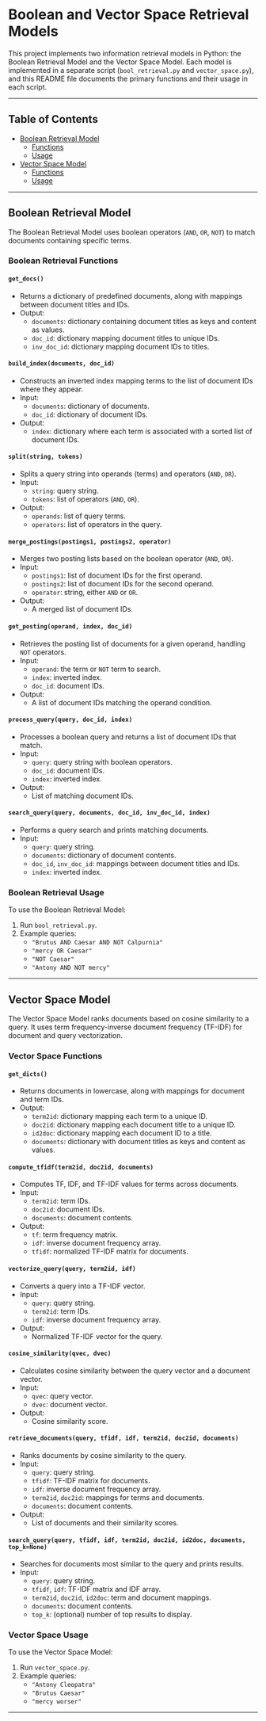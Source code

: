 # Boolean and Vector Space Retrieval Models

This project implements two information retrieval models in Python: the Boolean Retrieval Model and the Vector Space Model. Each model is implemented in a separate script (`bool_retrieval.py` and `vector_space.py`), and this README file documents the primary functions and their usage in each script.

---

## Table of Contents
- [Boolean Retrieval Model](#boolean-retrieval-model)
  - [Functions](#boolean-retrieval-functions)
  - [Usage](#boolean-retrieval-usage)
- [Vector Space Model](#vector-space-model)
  - [Functions](#vector-space-functions)
  - [Usage](#vector-space-usage)

---

## Boolean Retrieval Model

The Boolean Retrieval Model uses boolean operators (`AND`, `OR`, `NOT`) to match documents containing specific terms. 

### Boolean Retrieval Functions

#### `get_docs()`
- Returns a dictionary of predefined documents, along with mappings between document titles and IDs.
- Output:
  - `documents`: dictionary containing document titles as keys and content as values.
  - `doc_id`: dictionary mapping document titles to unique IDs.
  - `inv_doc_id`: dictionary mapping document IDs to titles.

#### `build_index(documents, doc_id)`
- Constructs an inverted index mapping terms to the list of document IDs where they appear.
- Input:
  - `documents`: dictionary of documents.
  - `doc_id`: dictionary of document IDs.
- Output:
  - `index`: dictionary where each term is associated with a sorted list of document IDs.

#### `split(string, tokens)`
- Splits a query string into operands (terms) and operators (`AND`, `OR`).
- Input:
  - `string`: query string.
  - `tokens`: list of operators (`AND`, `OR`).
- Output:
  - `operands`: list of query terms.
  - `operators`: list of operators in the query.

#### `merge_postings(postings1, postings2, operator)`
- Merges two posting lists based on the boolean operator (`AND`, `OR`).
- Input:
  - `postings1`: list of document IDs for the first operand.
  - `postings2`: list of document IDs for the second operand.
  - `operator`: string, either `AND` or `OR`.
- Output:
  - A merged list of document IDs.

#### `get_posting(operand, index, doc_id)`
- Retrieves the posting list of documents for a given operand, handling `NOT` operators.
- Input:
  - `operand`: the term or `NOT` term to search.
  - `index`: inverted index.
  - `doc_id`: document IDs.
- Output:
  - A list of document IDs matching the operand condition.

#### `process_query(query, doc_id, index)`
- Processes a boolean query and returns a list of document IDs that match.
- Input:
  - `query`: query string with boolean operators.
  - `doc_id`: document IDs.
  - `index`: inverted index.
- Output:
  - List of matching document IDs.

#### `search_query(query, documents, doc_id, inv_doc_id, index)`
- Performs a query search and prints matching documents.
- Input:
  - `query`: query string.
  - `documents`: dictionary of document contents.
  - `doc_id`, `inv_doc_id`: mappings between document titles and IDs.
  - `index`: inverted index.

### Boolean Retrieval Usage
To use the Boolean Retrieval Model:
1. Run `bool_retrieval.py`.
2. Example queries:
   - `"Brutus AND Caesar AND NOT Calpurnia"`
   - `"mercy OR Caesar"`
   - `"NOT Caesar"`
   - `"Antony AND NOT mercy"`
   
---

## Vector Space Model

The Vector Space Model ranks documents based on cosine similarity to a query. It uses term frequency-inverse document frequency (TF-IDF) for document and query vectorization.

### Vector Space Functions

#### `get_dicts()`
- Returns documents in lowercase, along with mappings for document and term IDs.
- Output:
  - `term2id`: dictionary mapping each term to a unique ID.
  - `doc2id`: dictionary mapping each document title to a unique ID.
  - `id2doc`: dictionary mapping each document ID to a title.
  - `documents`: dictionary with document titles as keys and content as values.

#### `compute_tfidf(term2id, doc2id, documents)`
- Computes TF, IDF, and TF-IDF values for terms across documents.
- Input:
  - `term2id`: term IDs.
  - `doc2id`: document IDs.
  - `documents`: document contents.
- Output:
  - `tf`: term frequency matrix.
  - `idf`: inverse document frequency array.
  - `tfidf`: normalized TF-IDF matrix for documents.

#### `vectorize_query(query, term2id, idf)`
- Converts a query into a TF-IDF vector.
- Input:
  - `query`: query string.
  - `term2id`: term IDs.
  - `idf`: inverse document frequency array.
- Output:
  - Normalized TF-IDF vector for the query.

#### `cosine_similarity(qvec, dvec)`
- Calculates cosine similarity between the query vector and a document vector.
- Input:
  - `qvec`: query vector.
  - `dvec`: document vector.
- Output:
  - Cosine similarity score.

#### `retrieve_documents(query, tfidf, idf, term2id, doc2id, documents)`
- Ranks documents by cosine similarity to the query.
- Input:
  - `query`: query string.
  - `tfidf`: TF-IDF matrix for documents.
  - `idf`: inverse document frequency array.
  - `term2id`, `doc2id`: mappings for terms and documents.
  - `documents`: document contents.
- Output:
  - List of documents and their similarity scores.

#### `search_query(query, tfidf, idf, term2id, doc2id, id2doc, documents, top_k=None)`
- Searches for documents most similar to the query and prints results.
- Input:
  - `query`: query string.
  - `tfidf`, `idf`: TF-IDF matrix and IDF array.
  - `term2id`, `doc2id`, `id2doc`: term and document mappings.
  - `documents`: document contents.
  - `top_k`: (optional) number of top results to display.

### Vector Space Usage
To use the Vector Space Model:
1. Run `vector_space.py`.
2. Example queries:
   - `"Antony Cleopatra"`
   - `"Brutus Caesar"`
   - `"mercy worser"`

---

